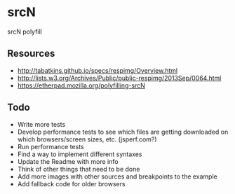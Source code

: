 srcN
====

srcN polyfill


## Resources

- http://tabatkins.github.io/specs/respimg/Overview.html
- http://lists.w3.org/Archives/Public/public-respimg/2013Sep/0064.html
- https://etherpad.mozilla.org/polyfilling-srcN


## Todo

- Write more tests
- Develop performance tests to see which files are getting downloaded on which browsers/screen sizes, etc. (jsperf.com?)
- Run performance tests
- Find a way to implement different syntaxes
- Update the Readme with more info
- Think of other things that need to be done
- Add more images with other sources and breakpoints to the example
- Add fallback code for older browsers